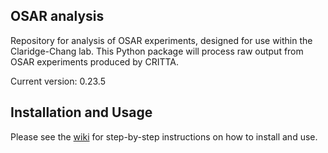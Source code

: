 ## OSAR analysis

Repository for analysis of OSAR experiments, designed for use within the Claridge-Chang lab. This Python package will process raw output from OSAR experiments produced by CRITTA.

Current version: 0.23.5

## Installation and Usage

Please see the [wiki](https://github.com/ACCLAB/OSAR/wiki) for step-by-step instructions on how to install and use.
